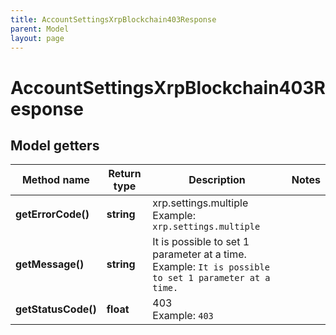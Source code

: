 ```yaml
---
title: AccountSettingsXrpBlockchain403Response
parent: Model
layout: page
---
```


# AccountSettingsXrpBlockchain403Response

## Model getters

Method name | Return type | Description | Notes
------------ | ------------- | ------------- | -------------
**getErrorCode()** | **string** | xrp.settings.multiple <br>Example: `xrp.settings.multiple` |
**getMessage()** | **string** | It is possible to set 1 parameter at a time. <br>Example: `It is possible to set 1 parameter at a time.` |
**getStatusCode()** | **float** | 403 <br>Example: `403` |

